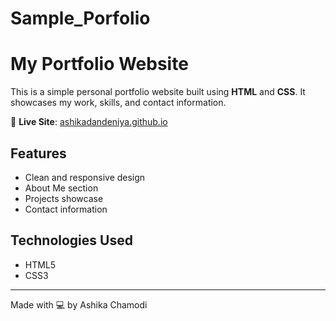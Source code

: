 # Sample_Porfolio

# My Portfolio Website

This is a simple personal portfolio website built using **HTML** and **CSS**. It showcases my work, skills, and contact information.

🔗 **Live Site**: [ashikadandeniya.github.io](https://ashikadandeniya.github.io/)

## Features

- Clean and responsive design
- About Me section
- Projects showcase
- Contact information

## Technologies Used

- HTML5  
- CSS3

---

Made with 💻 by Ashika Chamodi
